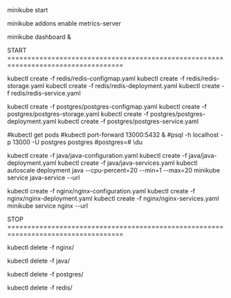 minikube start

minikube addons enable metrics-server

minikube dashboard &

START ===================================================================================

kubectl create -f redis/redis-configmap.yaml 
kubectl create -f redis/redis-storage.yaml 
kubectl create -f redis/redis-deployment.yaml 
kubectl create -f redis/redis-service.yaml 

kubectl create -f postgres/postgres-configmap.yaml 
kubectl create -f postgres/postgres-storage.yaml 
kubectl create -f postgres/postgres-deployment.yaml 
kubectl create -f postgres/postgres-service.yaml 

#kubectl get pods
#kubectl port-forward <your-primary-pod-name> 13000:5432 &
#psql -h localhost -p 13000 -U postgres postgres
#postgres=# \du

kubectl create -f java/java-configuration.yaml
kubectl create -f java/java-deployment.yaml
kubectl create -f java/java-services.yaml 
kubectl autoscale deployment java --cpu-percent=20 --min=1 --max=20
minikube service java-service --url

kubectl create -f nginx/nginx-configuration.yaml
kubectl create -f nginx/nginx-deployment.yaml
kubectl create -f nginx/nginx-services.yaml 
minikube service nginx --url

STOP ===================================================================================

kubectl delete -f nginx/

kubectl delete -f java/

kubectl delete -f postgres/

kubectl delete -f redis/



